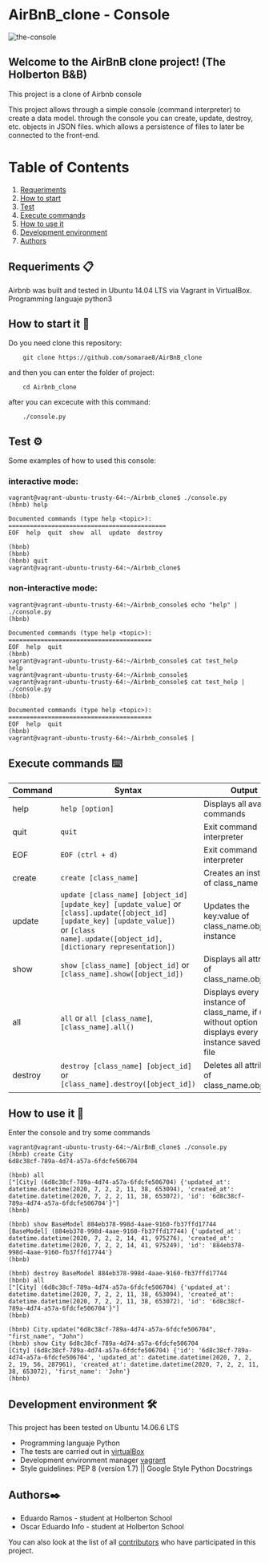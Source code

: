 # AirBnB_clone - Console

<img src="https://i.ibb.co/8mZr44H/the-console.png" alt="the-console" border="0">

## Welcome to the AirBnB clone project! (The Holberton B&B)

This project is a clone of Airbnb console

This project allows through a simple console (command interpreter) to create a data model. through the console you can create, update, destroy, etc. objects in JSON files. which allows a persistence of files to later be connected to the front-end.

# Table of Contents
1. [Requeriments](#requeriments-)
2. [How to start](#How-to-start-it)
3. [Test](#test-%EF%B8%8F)
4. [Execute commands](#execute-commands-%EF%B8%8F)
5. [How to use it](#how-to-use-it-)
5. [Development environment](#development-environment-%EF%B8%8F)
6. [Authors](#authors%EF%B8%8F)

## Requeriments 📋

Airbnb was built and tested in Ubuntu 14.04 LTS via Vagrant in VirtualBox. Programming languaje python3

## How to start it 🚀
Do you need clone this repository:
```
	git clone https://github.com/somarae8/AirBnB_clone
```
and then you can enter the folder of project:
```
	cd Airbnb_clone
```
after you can excecute with this command:
```
	./console.py
```
## Test ⚙️
Some examples of how to used this console:
### interactive mode:
```
vagrant@vagrant-ubuntu-trusty-64:~/Airbnb_clone$ ./console.py
(hbnb) help

Documented commands (type help <topic>):
============================================
EOF  help  quit  show  all  update  destroy

(hbnb)
(hbnb)
(hbnb) quit
vagrant@vagrant-ubuntu-trusty-64:~/Airbnb_clone$
```
### non-interactive mode:
```
vagrant@vagrant-ubuntu-trusty-64:~/Airbnb_console$ echo "help" | ./console.py
(hbnb)

Documented commands (type help <topic>):
========================================
EOF  help  quit
(hbnb)
vagrant@vagrant-ubuntu-trusty-64:~/Airbnb_console$ cat test_help
help
vagrant@vagrant-ubuntu-trusty-64:~/Airbnb_console$
vagrant@vagrant-ubuntu-trusty-64:~/Airbnb_console$ cat test_help | ./console.py
(hbnb)

Documented commands (type help <topic>):
========================================
EOF  help  quit
(hbnb)
vagrant@vagrant-ubuntu-trusty-64:~/Airbnb_console$ |
```
## Execute commands ⌨️

Command | Syntax | Output
------- | ------ | ------
help | `help [option]` | Displays all available commands
quit | `quit` | Exit command interpreter
EOF | `EOF (ctrl + d)` | Exit command interpreter
create | `create [class_name]` | Creates an instance of class_name
update | `update [class_name] [object_id] [update_key] [update_value]` or  `[class].update([object_id] [update_key] [update_value])`<br> or `[class name].update([object_id], [dictionary representation])`| Updates the key:value of class_name.object_id instance
show | `show [class_name] [object_id]` or `[class_name].show([object_id])` | Displays all attributes of class_name.object_id
all | `all` or `all [class_name]`, `[class_name].all()` | Displays every instance of class_name, if used without option displays every instance saved to the file
destroy | `destroy [class_name] [object_id]` or `[class_name].destroy([object_id])` | Deletes all attributes of class_name.object_id

## How to use it 🔧
Enter the console and try some commands
```
vagrant@vagrant-ubuntu-trusty-64:~/AirBnB_clone$ ./console.py 
(hbnb) create City
6d8c38cf-789a-4d74-a57a-6fdcfe506704

(hbnb) all
["[City] (6d8c38cf-789a-4d74-a57a-6fdcfe506704) {'updated_at': datetime.datetime(2020, 7, 2, 2, 11, 38, 653094), 'created_at': datetime.datetime(2020, 7, 2, 2, 11, 38, 653072), 'id': '6d8c38cf-789a-4d74-a57a-6fdcfe506704'}"]
(hbnb) 

(hbnb) show BaseModel 884eb378-998d-4aae-9160-fb37ffd17744
[BaseModel] (884eb378-998d-4aae-9160-fb37ffd17744) {'updated_at': datetime.datetime(2020, 7, 2, 2, 14, 41, 975276), 'created_at': datetime.datetime(2020, 7, 2, 2, 14, 41, 975249), 'id': '884eb378-998d-4aae-9160-fb37ffd17744'}
(hbnb)

(hbnb) destroy BaseModel 884eb378-998d-4aae-9160-fb37ffd17744
(hbnb) all
["[City] (6d8c38cf-789a-4d74-a57a-6fdcfe506704) {'updated_at': datetime.datetime(2020, 7, 2, 2, 11, 38, 653094), 'created_at': datetime.datetime(2020, 7, 2, 2, 11, 38, 653072), 'id': '6d8c38cf-789a-4d74-a57a-6fdcfe506704'}"]
(hbnb) 

(hbnb) City.update("6d8c38cf-789a-4d74-a57a-6fdcfe506704", "first_name", "John")
(hbnb) show City 6d8c38cf-789a-4d74-a57a-6fdcfe506704
[City] (6d8c38cf-789a-4d74-a57a-6fdcfe506704) {'id': '6d8c38cf-789a-4d74-a57a-6fdcfe506704', 'updated_at': datetime.datetime(2020, 7, 2, 2, 19, 56, 287961), 'created_at': datetime.datetime(2020, 7, 2, 2, 11, 38, 653072), 'first_name': 'John'}
(hbnb) 
```
## Development environment 🛠️
This project has been tested on Ubuntu 14.06.6 LTS

* Programming languaje Python
* The tests are carried out in [virtualBox](https://www.virtualbox.com)
* Development environment manager [vagrant](https://www.vagrantup.com)
* Style guidelines: PEP 8 (version 1.7) || Google Style Python Docstrings

## Authors✒️
* Eduardo Ramos - student at Holberton School
* Oscar Eduardo Info - student at Holberton School

You can also look at the list of all [contributors](https://github.com/somarae8/AirBnB_clone/graphs/contributors) who have participated in this project.

